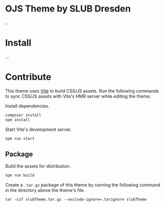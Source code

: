 # OJS Theme by SLUB Dresden

...

# Install

...

# Contribute

This theme uses [Vite](https://vitejs.dev/) to build CSS/JS assets. Run the following commands to sync CSS/JS assets with Vite's HMR server while editing the theme.

Install dependencies.

```bash
composer install
npm install
```

Start Vite's development server.

```bash
npm run start
```

## Package

Build the assets for distribution.

```bash
npm run build
```

Create a `.tar.gz` package of this theme by running the following command in the directory above the theme's file.

```
tar -czf slubTheme.tar.gz --exclude-ignore=.tarignore slubTheme
```